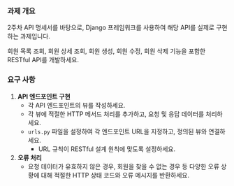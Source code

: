 ### 과제 개요

2주차 API 명세서를 바탕으로, Django 프레임워크를 사용하여 해당 API를 실제로 구현하는 과제입니다.

회원 목록 조회, 회원 상세 조회, 회원 생성, 회원 수정, 회원 삭제 기능을 포함한 RESTful API를 개발하세요.

### 요구 사항

1. **API 엔드포인트 구현**
   - 각 API 엔드포인트의 뷰를 작성하세요.
   - 각 뷰에 적절한 HTTP 메서드 처리를 추가하고, 요청 및 응답 데이터를 처리하세요.
   - `urls.py` 파일을 설정하여 각 엔드포인트 URL을 지정하고, 정의된 뷰와 연결하세요.
     - URL 규칙이 RESTful 설계 원칙에 맞도록 설정하세요.
2. **오류 처리**
   - 요청 데이터가 유효하지 않은 경우, 회원을 찾을 수 없는 경우 등 다양한 오류 상황에 대해 적절한 HTTP 상태 코드와 오류 메시지를 반환하세요.
